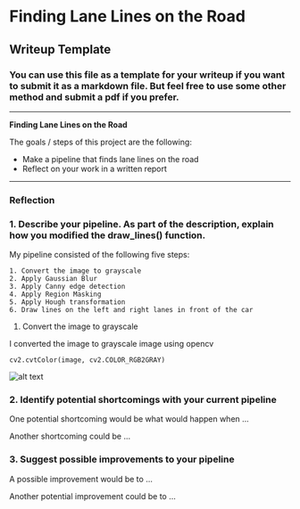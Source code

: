 # **Finding Lane Lines on the Road** 

## Writeup Template

### You can use this file as a template for your writeup if you want to submit it as a markdown file. But feel free to use some other method and submit a pdf if you prefer.

---

**Finding Lane Lines on the Road**

The goals / steps of this project are the following:
* Make a pipeline that finds lane lines on the road
* Reflect on your work in a written report


[//]: # (Image References)

[image1]: ./examples/grayscale.jpg "Grayscale"

---

### Reflection

### 1. Describe your pipeline. As part of the description, explain how you modified the draw_lines() function.

My pipeline consisted of the following five steps:

    1. Convert the image to grayscale
    2. Apply Gaussian Blur
    3. Apply Canny edge detection
    4. Apply Region Masking
    5. Apply Hough transformation
    6. Draw lines on the left and right lanes in front of the car


1. Convert the image to grayscale

I converted the image to grayscale image using opencv

    cv2.cvtColor(image, cv2.COLOR_RGB2GRAY)

![alt text][image1]


### 2. Identify potential shortcomings with your current pipeline


One potential shortcoming would be what would happen when ... 

Another shortcoming could be ...


### 3. Suggest possible improvements to your pipeline

A possible improvement would be to ...

Another potential improvement could be to ...
